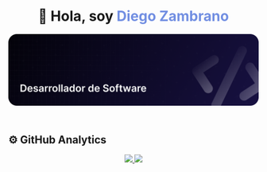 <h1 style="text-align:center;">👋 Hola, soy <span style="color:#728fe2;">Diego Zambrano<span></h1>

![Header](./github-header-image.png)


<h2 style="padding-top:24px">⚙️ GitHub Analytics</h2>
<p align="center">
<a href="https://github.com/diegozam-dev">
  <img height="180em" src="https://github-readme-stats-eight-theta.vercel.app/api?username=diegozam-dev&show_icons=true&bg_color=181143&title_color=728fe2&icon_color=728fe2&text_color=ddd&include_all_commits=true&count_private=true"/>
  <img height="180em" src="https://github-readme-stats-eight-theta.vercel.app/api/top-langs/?username=diegozam-dev&layout=compact&langs_count=8&bg_color=181143&title_color=728fe2&icon_color=728fe2&text_color=ddd"/>
</a>
</p>
